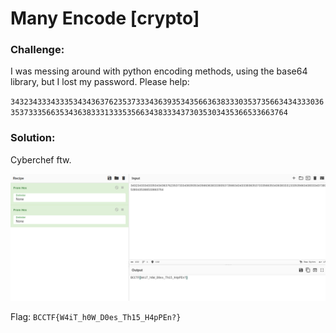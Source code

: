 # Many Encode [crypto]

### Challenge:
I was messing around with python encoding methods, using the base64 library, but I lost my password. Please help:

`343234333433353434363762353733343639353435663638333035373566343433303635373335663534363833313335356634383334373035303435366533663764`

### Solution:
Cyberchef ftw.

![flag.png](flag.png)

Flag: ```BCCTF{W4iT_h0W_D0es_Th15_H4pPEn?}```